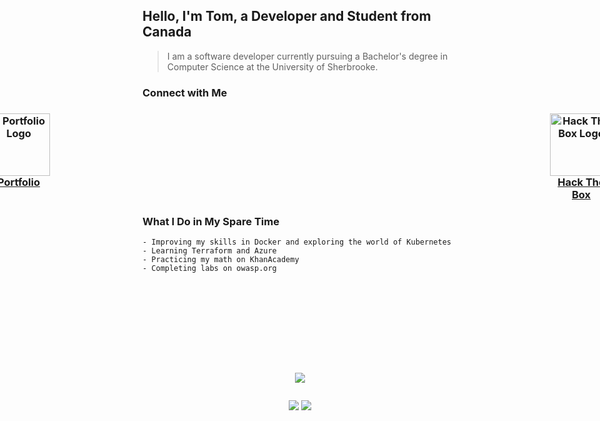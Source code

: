 ﻿<h2 align="left">Hello, I'm Tom, a Developer and Student from Canada</h2>
 
> I am a software developer currently pursuing a Bachelor's degree in Computer Science at the University of Sherbrooke.

<!-- <h3 style="font-size: 2vh"> > I am a software developer currently pursuing a Bachelor's degree in Computer Science at the University of Sherbrooke.</h3> -->



### Connect with Me
<div align="center">
    <h3 style="display: flex; justify-content: center; gap: 20vh; ">
    <a href="https://tomgaillard.ca/" target="_blank" referer="bio_tom_gh"><img align="center" src="./assets/3d-techny-searching-for-a-file-in-a-folder.gif" height="100" width="100" alt="Portfolio Logo" /> Portfolio</a>
    <a href="https://app.hackthebox.com/profile/832591" target="_blank" referer="bio_tom_gh"><img align="center" src="https://media2.giphy.com/media/2DUl6BtXGAx2uyqIas/giphy.gif" height="100" width="100" alt="Hack The Box Logo" /> Hack The Box</a>
    </h3>
</div>

### What I Do in My Spare Time    
    - Improving my skills in Docker and exploring the world of Kubernetes 
    - Learning Terraform and Azure
    - Practicing my math on KhanAcademy
    - Completing labs on owasp.org
 
<div align="center" style="margin-top: 4vh">
  
  ![](http://github-profile-summary-cards.vercel.app/api/cards/profile-details?username=GaillardTom&theme=tokyonight)

  <div float="left" style="display: flex; align-items: center; gap: 2vh; justify-content: center;">

  
  ![](http://github-profile-summary-cards.vercel.app/api/cards/stats?username=GaillardTom&theme=tokyonight)     ![](http://github-profile-summary-cards.vercel.app/api/cards/repos-per-language?username=GaillardTom&theme=tokyonight)
    </div>
</div>
